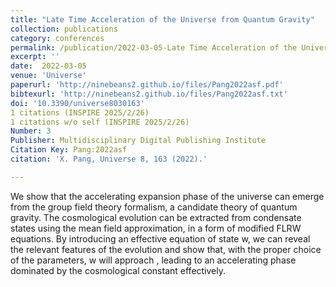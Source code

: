 ```yaml
---  
title: "Late Time Acceleration of the Universe from Quantum Gravity"
collection: publications
category: conferences
permalink: /publication/2022-03-05-Late Time Acceleration of the Universe from Quantum Gravity
excerpt: ''
date:  2022-03-05
venue: 'Universe'
paperurl: 'http://ninebeans2.github.io/files/Pang2022asf.pdf'
bibtexurl: 'http://ninebeans2.github.io/files/Pang2022asf.txt'
doi: '10.3390/universe8030163'
1 citations (INSPIRE 2025/2/26)
1 citations w/o self (INSPIRE 2025/2/26)
Number: 3
Publisher: Multidisciplinary Digital Publishing Institute
Citation Key: Pang:2022asf
citation: 'X. Pang, Universe 8, 163 (2022).'

---  
```


We show that the accelerating expansion phase of the universe can emerge from the group field theory formalism, a candidate theory of quantum gravity. The cosmological evolution can be extracted from condensate states using the mean field approximation, in a form of modified FLRW equations. By introducing an effective equation of state w, we can reveal the relevant features of the evolution and show that, with the proper choice of the parameters, w will approach , leading to an accelerating phase dominated by the cosmological constant effectively.

